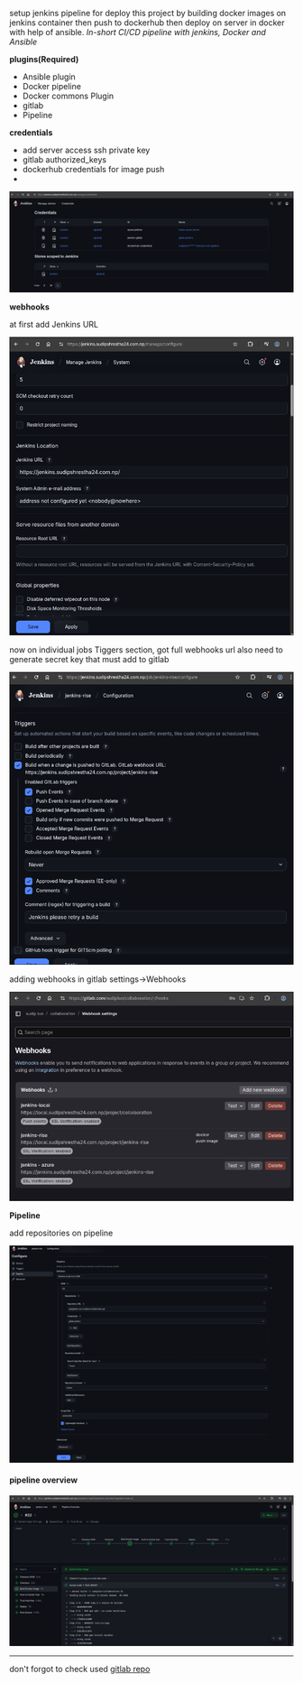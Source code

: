 setup jenkins pipeline for deploy this project by building docker images on jenkins container then push to dockerhub then deploy on server in docker with help of ansible.
*In-short CI/CD pipeline with jenkins, Docker and Ansible*

**plugins(Required)**
- Ansible plugin
- Docker pipeline
- Docker commons Plugin
- gitlab
- Pipeline

**credentials**
- add server access ssh private key
- gitlab authorized_keys 
- dockerhub credentials for image push
- 
![credential](../images/credentails.png)

**webhooks**

at first add Jenkins URL

![jenkins url](../images/jenkins-url.png)


now on individual jobs Tiggers section, got full webhooks url also need to generate secret key that must add to gitlab

![webhooks](../images/web-hooks.png)

adding webhooks in gitlab settings->Webhooks

![gitlab](../images/gitlab-webhooks.png)

**Pipeline**

add repositories on pipeline

![pipeline](../images/pipeline.png)


#### pipeline overview

![pipeline overview](../images/pipeline-overview.png)


---
don't forgot to check used [gitlab repo](https://gitlab.com/sudiplun/collaboration/-/tree/main?ref_type=heads)
